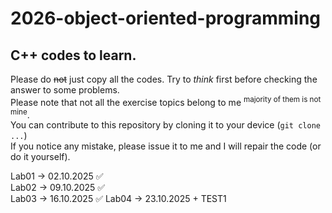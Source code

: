 # 2026-object-oriented-programming
## C++ codes to learn.
Please do ~~not~~ just copy all the codes. Try to _think_ first before checking the answer to some problems.  
Please note that not all the exercise topics belong to me <sup> majority of them is not mine</sup>.  
You can contribute to this repository by cloning it to your device (`git clone ...`)  
If you notice any mistake, please issue it to me and I will repair the code (or do it yourself).

Lab01 -> 02.10.2025 ✅  
Lab02 -> 09.10.2025 ✅  
Lab03 -> 16.10.2025 ✅
Lab04 -> 23.10.2025 + TEST1

